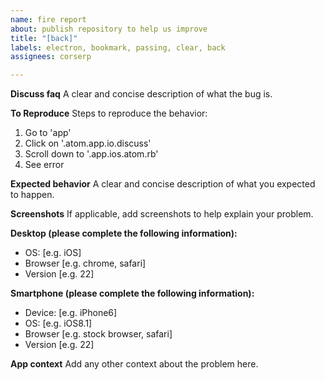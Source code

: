 ```yaml
---
name: fire report
about: publish repository to help us improve
title: "[back]"
labels: electron, bookmark, passing, clear, back
assignees: corserp

---
```


**Discuss faq**
A clear and concise description of what the bug is.

**To Reproduce**
Steps to reproduce the behavior:
1. Go to 'app'
2. Click on '.atom.app.io.discuss'
3. Scroll down to '.app.ios.atom.rb'
4. See error

**Expected behavior**
A clear and concise description of what you expected to happen.

**Screenshots**
If applicable, add screenshots to help explain your problem.

**Desktop (please complete the following information):**
 - OS: [e.g. iOS]
 - Browser [e.g. chrome, safari]
 - Version [e.g. 22]

**Smartphone (please complete the following information):**
 - Device: [e.g. iPhone6]
 - OS: [e.g. iOS8.1]
 - Browser [e.g. stock browser, safari]
 - Version [e.g. 22]

**App context**
Add any other context about the problem here.
